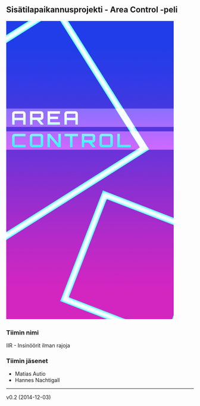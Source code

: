 ## Sisätilapaikannusprojekti - Area Control -peli

![splash](https://github.com/matiasau/ohjelmistotuotanto_2014_rakenne/blob/master/splash-small.png)


### Tiimin nimi
IIR - Insinöörit ilman rajoja

### Tiimin jäsenet
* Matias Autio
* Hannes Nachtigall
___
v0.2 (2014-12-03)
